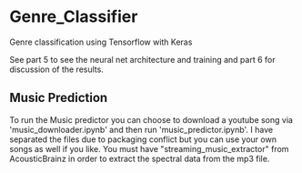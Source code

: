 # Genre_Classifier
Genre classification using Tensorflow with Keras

See part 5 to see the neural net architecture and training and part 6 for discussion of the results.

## Music Prediction
To run the Music predictor you can choose to download a youtube song via 'music_downloader.ipynb' and then run 'music_predictor.ipynb'. I have separated the files due to packaging conflict but you can use your own songs as well if you like. You must have "streaming_music_extractor" from AcousticBrainz in order to extract the spectral data from the mp3 file.
